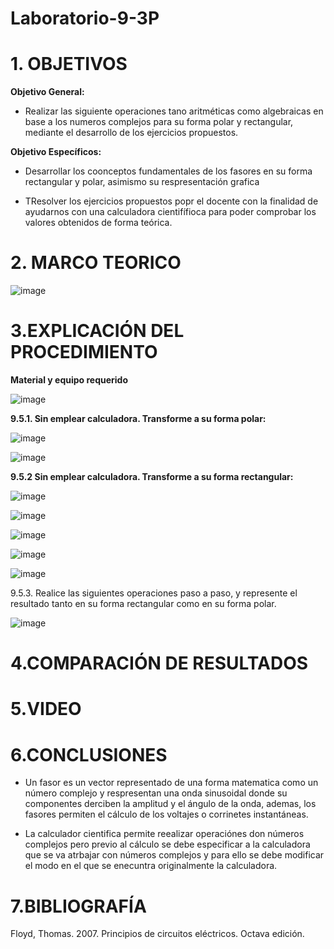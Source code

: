 # Laboratorio-9-3P

# 1. OBJETIVOS 

**Objetivo General:**

* Realizar las siguiente operaciones tano aritméticas como algebraicas en base a los numeros complejos para su forma polar y rectangular, mediante el desarrollo de los ejercicios propuestos.

**Objetivo Específicos:**

* Desarrollar los coonceptos fundamentales de los fasores en su forma rectangular y polar, asimismo su respresentación grafica 

* TResolver los ejercicios propuestos popr el docente con la finalidad de ayudarnos con una calculadora cientifífioca para poder comprobar los valores obtenidos de forma teórica.

# 2. MARCO TEORICO 

![image](https://user-images.githubusercontent.com/105617383/186730392-2ef4f4ea-4ac3-441f-847c-1530b15e898a.png)

# 3.EXPLICACIÓN DEL PROCEDIMIENTO 

**Material y equipo requerido** 

![image](https://user-images.githubusercontent.com/105617383/186733545-97eba84c-afad-4ab4-a64e-e0f912f97089.png)

**9.5.1. Sin emplear calculadora. Transforme a su forma polar:**

![image](https://user-images.githubusercontent.com/105617383/186733925-8393a5a9-319e-4c1d-9b16-b297d970a3cc.png)

![image](https://user-images.githubusercontent.com/105671763/186737148-816e55e2-2c91-4d5b-a169-6cec30d7149e.png)






**9.5.2 Sin emplear calculadora. Transforme a su forma rectangular:**

![image](https://user-images.githubusercontent.com/105617383/186734026-e5cbba93-0c23-40ea-b1c2-1852513edaed.png)

![image](https://user-images.githubusercontent.com/105617383/186734592-ef009959-d7a4-4ee2-b125-c582a053e39b.png)

![image](https://user-images.githubusercontent.com/105617383/186734614-bdafde97-e3d7-4a24-8254-f5dc46fe361d.png)

![image](https://user-images.githubusercontent.com/105617383/186734636-ea39b1c9-775c-4758-bc16-a18ca52ac9a7.png)

![image](https://user-images.githubusercontent.com/105617383/186734667-4adb948e-1520-45a2-8daf-f466e07a3c65.png)

9.5.3. Realice las siguientes operaciones paso a paso, y represente el resultado tanto en su forma rectangular como en su forma polar.

![image](https://user-images.githubusercontent.com/105617383/186734328-fa7e58a6-d3ff-400e-b9f8-07db5e7cbdf1.png)






# 4.COMPARACIÓN DE RESULTADOS



# 5.VIDEO



# 6.CONCLUSIONES

* Un fasor es un vector representado de una forma matematica como un número complejo y respresentan una onda sinusoidal donde su componentes derciben la amplitud y el ángulo de la onda, ademas, los fasores permiten el cálculo de los voltajes o corrinetes instantáneas.

* La calculador cientifica permite reealizar operaciónes don números complejos pero previo al cálculo se debe especificar a la calculadora que se va atrbajar con números complejos y para ello se debe modificar el modo en el que se enecuntra originalmente la calculadora. 

# 7.BIBLIOGRAFÍA

Floyd, Thomas. 2007. Principios de circuitos eléctricos. Octava edición.
